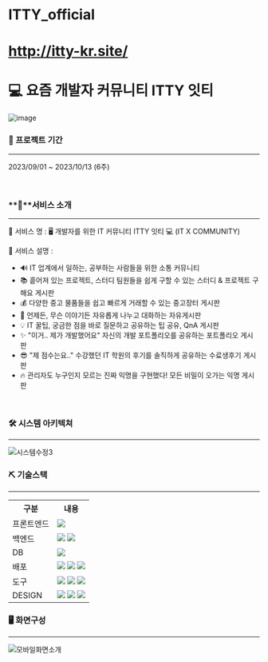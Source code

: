 # ITTY_official
# http://itty-kr.site/

# 💻 요즘 개발자 커뮤니티 ITTY 잇티
![image](https://github.com/ITTYofficial/ITTY/assets/134522033/486e6e4e-afbf-4367-a16a-7c6c3177b64f)

### **📅 프로젝트 기간**
---
2023/09/01 ~ 2023/10/13 (6주)

<br>

### **👀**서비스 소개
---
💛 서비스 명 : 🖥 개발자를 위한 IT 커뮤니티 ITTY 잇티 💻  (IT X COMMUNITY)

💚 서비스 설명 :
  - 🔊 IT 업계에서 일하는, 공부하는 사람들을 위한 소통 커뮤니티
  - 📚 흩어져 있는 프로젝트, 스터디 팀원들을 쉽게 구할 수 있는 스터디 & 프로젝트 구해요 게시판
  - 💰 다양한 중고 물품들을 쉽고 빠르게 거래할 수 있는 중고장터 게시판
  - 🎃 언제든, 무슨 이야기든 자유롭게 나누고 대화하는 자유게시판
  - 💡 IT 꿀팁, 궁금한 점을 바로 질문하고 공유하는 팁 공유, QnA 게시판
  - ✨ "이거.. 제가 개발했어요" 자신의 개발 포트폴리오를 공유하는 포트폴리오 게시판
  - 😎 "제 점수는요.." 수강했던 IT 학원의 후기를 솔직하게 공유하는 수료생후기 게시판
  - 🔥 관리자도 누구인지 모르는 진짜 익명을 구현했다! 모든 비밀이 오가는 익명 게시판  

<br>

### 🛠 시스템 아키텍쳐
---
![시스템수정3](https://github.com/ITTYofficial/ITTY/assets/134522033/636a5dc1-3d01-4c59-82fe-9cb2a2859608)


### ⛏️ 기술스택
---
<table>
    <tr>
        <th>구분</th>
        <th>내용</th>
    </tr>
    <tr>
        <td>프론트엔드</td>
        <td>
          <img src="https://img.shields.io/badge/react-%2320232a.svg?style=for-the-badge&logo=react&logoColor=%2361DAFB"/>
        </td>
    </tr>
    <tr>
        <td>백엔드</td>
        <td>
          <img src="https://img.shields.io/badge/node.js-6DA55F?style=for-the-badge&logo=node.js&logoColor=white"/>
          <img src="https://img.shields.io/badge/express.js-%23404d59.svg?style=for-the-badge&logo=express&logoColor=%2361DAFB"/>
        </td>
    </tr>
   <tr>
        <td>DB</td>
        <td>
          <img src="https://img.shields.io/badge/MongoDB-%234ea94b.svg?style=for-the-badge&logo=mongodb&logoColor=white" />
        </td>
    </tr>
    <tr>
        <td>배포</td>
        <td>
          <img src="https://img.shields.io/badge/AWS-%23FF9900.svg?style=for-the-badge&logo=amazon-aws&logoColor=white" />
          <img src="https://img.shields.io/badge/Route53-CA4245?style=for-the-badge&logo)" />
          <img src="https://img.shields.io/badge/LoadBalancer-%23white.svg?style=for-the-badge&logo)"/>
        </td>
    </tr>
    <tr>
        <td>도구</td>
        <td>
          <img src="https://img.shields.io/badge/Visual%20Studio%20Code-0078d7.svg?style=for-the-badge&logo=visual-studio-code&logoColor=white" />
          <img src="https://img.shields.io/badge/github-%23121011.svg?style=for-the-badge&logo=github&logoColor=white" />
          <img src="https://img.shields.io/badge/Notion-%23000000.svg?style=for-the-badge&logo=notion&logoColor=white" />
        </td>
    </tr>
    <tr>
        <td>DESIGN</td>
        <td>
            <img src="https://img.shields.io/badge/figma-%23F24E1E.svg?style=for-the-badge&logo=figma&logoColor=white" />
            <img src="https://img.shields.io/badge/illustrator-%23FF9A00.svg?style=for-the-badge&logo=adobe%20illustrator&logoColor=white" />
            <img src="https://img.shields.io/badge/photoshop-%2331A8FF.svg?style=for-the-badge&logo=adobe%20photoshop&logoColor=white" />
        </td>
    </tr>
</table>


### 🖥️ 화면구성
---
![모바일화면소개](https://github.com/ITTYofficial/ITTY/assets/134522033/6c04b4da-44c8-404a-aea4-9231205192f4)


